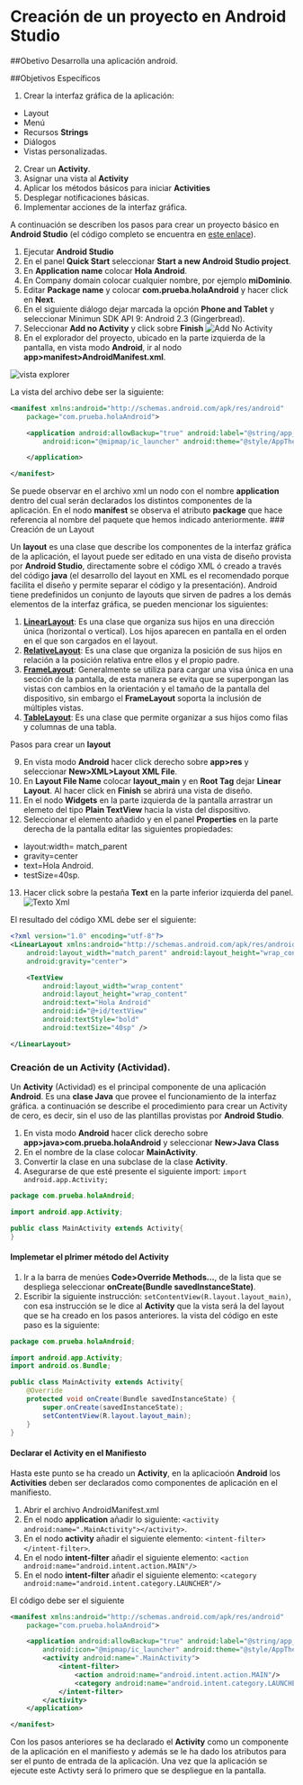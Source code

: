 # Creación de un proyecto en Android Studio

##Obetivo
Desarrolla una aplicación android.

##Objetivos Específicos

1. Crear la interfaz gráfica de la aplicación:
  * Layout
  * Menú
  * Recursos **Strings**
  * Diálogos
  * Vistas personalizadas.
2. Crear un **Activity**.
3. Asignar una vista al **Activity**
4. Aplicar los métodos básicos para iniciar **Activities**
5. Desplegar notificaciones básicas.
6. Implementar acciones de la interfaz gráfica.

A continuación se describen los pasos para crear un proyecto básico en **Android Studio** (el código completo se encuentra en [este enlace](https://github.com/dgonzalez870/HolaAndroid.git)).

1. Ejecutar **Android Studio**
2. En el panel **Quick Start** seleccionar **Start a new Android Studio project**.
3. En **Application name** colocar **Hola Android**.
4. En Company domain colocar cualquier nombre, por ejemplo **miDominio**.
5. Editar **Package name** y colocar **com.prueba.holaAndroid** y hacer click en **Next**.
6. En el siguiente diálogo dejar marcada la opción **Phone and Tablet** y seleccionar Minimun SDK API 9: Android 2.3 (Gingerbread).
7. Seleccionar **Add no Activity** y click sobre **Finish**
![Add No Activity](/capturas/adnoactivity.png)
8. En el explorador del proyecto, ubicado en la parte izquierda de la pantalla, en vista modo **Android**, ir al nodo **app>manifest>AndroidManifest.xml**.

![vista explorer](/capturas/explorer.png)

La vista del archivo debe ser la siguiente:
```xml
<manifest xmlns:android="http://schemas.android.com/apk/res/android"
    package="com.prueba.holaAndroid">

    <application android:allowBackup="true" android:label="@string/app_name"
        android:icon="@mipmap/ic_launcher" android:theme="@style/AppTheme">

    </application>

</manifest>
```
Se puede observar en el archivo xml un nodo con el nombre **application** dentro del cual serán declarados los distintos componentes de la aplicación. En el nodo **manifest** se observa el atributo **package** que hace referencia al nombre del paquete que hemos indicado anteriormente.
###<a name="creaLayout"> Creación de un Layout</a>

Un **layout** es una clase que describe los componentes de la interfaz gráfica de la aplicación, el layout puede ser editado en una vista de diseño provista por **Android Studio**, directamente sobre el código XML ó creado a través del código **java** (el desarrollo del layout en XML es el recomendado porque facilita el diseño y permite separar el código y la presentación). Android tiene predefinidos un conjunto de layouts que sirven de padres a los demás elementos de la interfaz gráfica, se pueden mencionar los siguientes:

1. [**LinearLayout**](http://developer.android.com/reference/android/widget/LinearLayout.html): Es una clase que organiza sus hijos en una dirección única (horizontal o vertical). Los hijos aparecen en pantalla en el orden en el que son cargados en el layout.
2. [**RelativeLayout**](http://developer.android.com/reference/android/widget/RelativeLayout.html): Es una clase que organiza la posición de sus hijos en relación a la posición relativa entre ellos y el propio padre.
3. [**FrameLayout**](http://developer.android.com/reference/android/widget/FrameLayout.html): Generalmente se utiliza para cargar una visa única en una sección de la pantalla, de esta manera se evita que se superpongan las vistas con cambios en la orientación y el tamaño de la pantalla del dispositivo, sin embargo el **FrameLayout** soporta la inclusión de múltiples vistas.
4. [**TableLayout**](https://developer.android.com/guide/topics/ui/layout/grid.html): Es una clase que permite organizar a sus hijos como filas y columnas de una tabla.

Pasos para crear un **layout**

9. En vista modo **Android** hacer click derecho sobre **app>res** y seleccionar **New>XML>Layout XML File**.
10. En **Layout File Name** colocar **layout_main** y en **Root Tag** dejar **Linear Layout**. Al hacer click en **Finish** se abrirá una vista de diseño.
11. En el nodo **Widgets** en la parte izquierda de la pantalla arrastrar un elemeto del tipo **Plain TextView** hacia la vista del dispositivo.
12. Seleccionar el elemento añadido y en el panel **Properties** en la parte derecha de la pantalla editar las siguientes propiedades:
  * layout:width= match_parent
  * gravity=center
  * text=Hola Android.
  * testSize=40sp.
13. Hacer click sobre la pestaña **Text** en la parte inferior izquierda del panel.
![Texto Xml](/capturas/layoutToText.png)

El resultado del código XML debe ser el siguiente:
```xml
<?xml version="1.0" encoding="utf-8"?>
<LinearLayout xmlns:android="http://schemas.android.com/apk/res/android"
    android:layout_width="match_parent" android:layout_height="wrap_content"
    android:gravity="center">

    <TextView
        android:layout_width="wrap_content"
        android:layout_height="wrap_content"
        android:text="Hola Android"
        android:id="@+id/textView"
        android:textStyle="bold"
        android:textSize="40sp" />

</LinearLayout>
```

### Creación de un Activity (Actividad).

Un **Activity** (Actividad) es el principal componente de una aplicación **Android**. Es una **clase Java** que provee el funcionamiento de la interfaz gráfica. a continuación se describe el procedimiento para crear un Activity de cero, es decir, sin el uso de las plantillas provistas por **Android Studio**.

1. En vista modo **Android** hacer click derecho sobre **app>java>com.prueba.holaAndroid** y seleccionar **New>Java Class**
2. En el nombre de la clase colocar **MainActivity**.
3. Convertir la clase en una subclase de la clase **Activity**.
4. Asegurarse de que esté presente el siguiente import: `import android.app.Activity;`
```java
package com.prueba.holaAndroid;

import android.app.Activity;

public class MainActivity extends Activity{
}
```
#### Implemetar el plrimer método del Activity
1. Ir a la barra de menúes **Code>Override Methods...**, de la lista que se despliega seleccionar **onCreate(Bundle savedInstanceState)**.
2. Escribir la siguiente instrucción: `setContentView(R.layout.layout_main)`, con esa instrucción se le dice al **Activity** que la vista será la del layout que se ha creado en los pasos anteriores. la vista del código en este paso es la siguiente:
```java
package com.prueba.holaAndroid;

import android.app.Activity;
import android.os.Bundle;

public class MainActivity extends Activity{
    @Override
    protected void onCreate(Bundle savedInstanceState) {
        super.onCreate(savedInstanceState);
        setContentView(R.layout.layout_main);
    }
}
```
#### Declarar el Activity en el Manifiesto

Hasta este punto se ha creado un **Activity**, en la aplicacioón **Android** los **Activities** deben ser declarados como componentes de aplicación en el manifiesto.

1. Abrir el archivo AndroidManifest.xml
2. En el nodo **application** añadir lo siguiente: `<activity android:name=".MainActivity"></activity>`.
3. En el nodo **activity** añadir el siguiente elemento: `<intent-filter></intent-filter>`.
4. En el nodo **intent-filter** añadir el siguiente elemento: `<action android:name="android.intent.action.MAIN"/>`
5. En el nodo **intent-filter** añadir el siguiente elemento: `<category android:name="android.intent.category.LAUNCHER"/>`

El código debe ser el siguiente

```xml
<manifest xmlns:android="http://schemas.android.com/apk/res/android"
    package="com.prueba.holaAndroid">

    <application android:allowBackup="true" android:label="@string/app_name"
        android:icon="@mipmap/ic_launcher" android:theme="@style/AppTheme">
        <activity android:name=".MainActivity">
            <intent-filter>
                <action android:name="android.intent.action.MAIN"/>
                <category android:name="android.intent.category.LAUNCHER"/>
            </intent-filter>
        </activity>
    </application>

</manifest>
```
Con los pasos anteriores se ha declarado el **Activity** como un componente de la aplicación en el manifiesto y además se le ha dado los atributos para ser el punto de entrada de la aplicación. Una vez que la aplicación se ejecute este Activty será lo primero que se despliegue en la pantalla.

